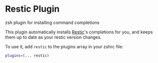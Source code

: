 # Restic Plugin
zsh plugin for installing command completions

This plugin automatically installs [Restic](https://github.com/restic/restic/)'s completions for you, and keeps them up to date as your restic version changes.

To use it, add `restic` to the plugins array in your zshrc file:

```zsh
plugins=(... restic)
```
